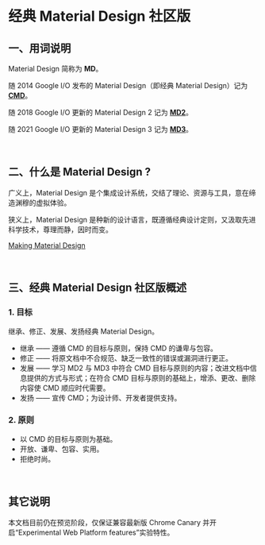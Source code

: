 # 经典 Material Design 社区版

## 一、用词说明
Material Design 简称为 **MD**。

随 2014 Google I/O 发布的 Material Design（即经典 Material Design）记为 **[CMD](https://material.io/archive/guidelines/)**。

随 2018 Google I/O 更新的 Material Design 2 记为 **[MD2](https://material.io/)**。

随 2021 Google I/O 更新的 Material Design 3 记为 **[MD3](https://m3.material.io/)**。

&nbsp;&nbsp;

## 二、什么是 Material Design ?
广义上，Material Design 是个集成设计系统，交结了理论、资源与工具，意在缔造渊穆的虚拟体验。

狭义上，Material Design 是种新的设计语言，既遵循经典设计定则，又汲取先进科学技术，尊理而静，因时而变。

[Making Material Design](https://www.youtube.com/watch?v=rrT6v5sOwJg)

&nbsp;&nbsp;

## 三、经典 Material Design 社区版概述
### 1. 目标
继承、修正、发展、发扬经典 Material Design。

* 继承 —— 遵循 CMD 的目标与原则，保持 CMD 的谦卑与包容。
* 修正 —— 将原文档中不合规范、缺乏一致性的错误或漏洞进行更正。
* 发展 —— 学习 MD2 与 MD3 中符合 CMD 目标与原则的内容；改进文档中信息提供的方式与形式；在符合 CMD 目标与原则的基础上，增添、更改、删除内容使 CMD 顺应时代需要。
* 发扬 —— 宣传 CMD；为设计师、开发者提供支持。

### 2. 原则
* 以 CMD 的目标与原则为基础。
* 开放、谦卑、包容、实用。
* 拒绝时尚。

&nbsp;&nbsp;

## 其它说明
本文档目前仍在预览阶段，仅保证兼容最新版 Chrome Canary 并开启“Experimental Web Platform features”实验特性。
